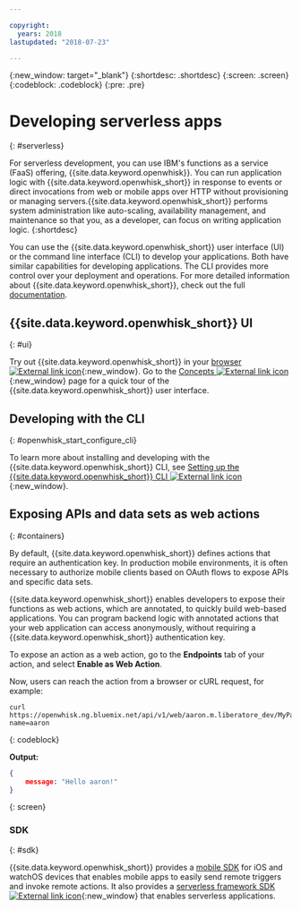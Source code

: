 ```yaml
---

copyright:
  years: 2018
lastupdated: "2018-07-23"

---
```

{:new_window: target="_blank"}
{:shortdesc: .shortdesc}
{:screen: .screen}
{:codeblock: .codeblock}
{:pre: .pre}

# Developing serverless apps
{: #serverless}

For serverless development, you can use IBM's functions as a service (FaaS) offering, {{site.data.keyword.openwhisk}}. You can run application logic with {{site.data.keyword.openwhisk_short}} in response to events or direct invocations from web or mobile apps over HTTP without provisioning or managing servers.{{site.data.keyword.openwhisk_short}} performs system administration like auto-scaling, availability management, and maintenance so that you, as a developer, can focus on writing application logic.
{:shortdesc}

You can use the {{site.data.keyword.openwhisk_short}} user interface (UI) or the command line interface (CLI) to develop your applications. Both have similar capabilities for developing applications. The CLI provides more control over your deployment and operations. For more detailed information about {{site.data.keyword.openwhisk_short}}, check out the full [documentation](/docs/openwhisk/index.html).

## {{site.data.keyword.openwhisk_short}} UI
{: #ui}

Try out {{site.data.keyword.openwhisk_short}} in your [browser ![External link icon](../../icons/launch-glyph.svg "External link icon")](https://console.{DomainName}/openwhisk/actions){:new_window}. Go to the [Concepts ![External link icon](../../icons/launch-glyph.svg "External link icon")](https://console.{DomainName}/openwhisk/learn){:new_window} page for a quick tour of the {{site.data.keyword.openwhisk_short}} user interface.

## Developing with the CLI
{: #openwhisk_start_configure_cli}

To learn more about installing and developing with the {{site.data.keyword.openwhisk_short}} CLI, see [Setting up the {{site.data.keyword.openwhisk_short}} CLI ![External link icon](../../icons/launch-glyph.svg "External link icon")](https://console.{DomainName}/openwhisk/cli){:new_window}.

## Exposing APIs and data sets as web actions
{: #containers}

By default, {{site.data.keyword.openwhisk_short}} defines actions that require an authentication key. In production mobile environments, it is often necessary to authorize mobile clients based on OAuth flows to expose APIs and specific data sets.

{{site.data.keyword.openwhisk_short}} enables developers to expose their functions as web actions, which are annotated, to quickly build web-based applications. You can program backend logic with annotated actions that your web application can access anonymously, without requiring a {{site.data.keyword.openwhisk_short}} authentication key.

To expose an action as a web action, go to the **Endpoints** tab of your action, and select **Enable as Web Action**.

Now, users can reach the action from a browser or cURL request, for example:

```
curl https://openwhisk.ng.bluemix.net/api/v1/web/aaron.m.liberatore_dev/MyPackage/helloWorld.json?name=aaron
```
{: codeblock}

**Output:**

```json
{
    message: "Hello aaron!"
}
```
{: screen}

### SDK
{: #sdk}

{{site.data.keyword.openwhisk_short}} provides a [mobile SDK](/docs/openwhisk/openwhisk_mobile_sdk.html#mobile-sdk) for iOS and watchOS devices that enables mobile apps to easily send remote triggers and invoke remote actions. It also provides a [serverless framework SDK ![External link icon](../../icons/launch-glyph.svg "External link icon")](docs/openwhisk/openwhisk_goserverless.html){:new_window} that enables serverless applications.